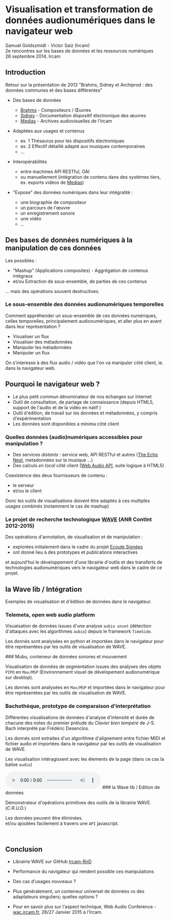 # Visualisation et transformation de données audionumériques dans le navigateur web


Samuel Goldszmidt - Victor Saiz (Ircam)  
2e rencontres sur les bases de données et les ressources numériques  
26 septembre 2014, Ircam  

## Introduction

Retour sur la présentation de 2013 "Brahms, Sidney et Archiprod : des données communes et des bases différentes"

* Des bases de données
    * [Brahms](http://brahms.ircam.fr) - Compositeurs / Œuvres
    * [Sidney](http://brahms.ircam.fr/sidney/) - Documentation dispositif électronique des œuvres
    * [Medias](http://medias.ircam.fr) - Archives audiovisuelles de l'Ircam
* Adaptées aux usages et contenus
    * ex. 1 Thésaurus pour les dispositifs électroniques
    * ex. 2 Effectif détaillé adapté aux musiques contemporaines
    * ...
* Interopérabilités
    * entre machines API RESTful, OAI
    * ou manuellement (intégration de contenu dans des systèmes tiers, ex. exports vidéos de [Medias](http://medias.ircam.fr))

* "Expose" des données numériques dans leur intégralité :
    * une biographie de compositeur
    * un parcours de l'œuvre
    * un enregistrement sonore
    * une vidéo
    * ...


## Des bases de données numériques à la manipulation de ces données

Les possibles :

* "Mashup" (Applications composites) - Aggrégation de contenus intégraux
* et/ou Extraction de sous-ensemble, de parties de ces contenus  
<!-- ex d'un texte que dont on va extraire un paragraphe, et ces manipulations on n'a pas d'outils en lignes pour les faires, -->
... mais des opérations souvent destructives.
<!-- il s'agit d'outils destructifs, et dont on perd alors le lien avec le contenu original -->

### Le sous-ensemble des données audionumériques temporelles

Comment appréhender un sous-ensemble de ces données numériques, celles temporelles, principalement audionumériques, et aller plus en avant dans leur représentation ?

* Visualiser un flux <!-- par rapport à l'entendre, lorsque la machine le décode sur la carte son -->
* Visualiser des métadonnées <!-- pistes d'un cd, index, segment ...-->
* Manipuler les métadonnées <!-- et l'adresser par des sous-ensemble -->
* Manipuler un flux <!-- comme on pourrait manipuler un texte par exemple, de façon sonore ou par manipulation graphique qui ont des conséquences sur le rendu audio -->

On s'interesse à des flux audio / vidéo que l'on va manipuler côté client, ie. dans la navigateur web.

## Pourquoi le navigateur web ?

* Le plus petit commun dénominateur de nos échanges sur Internet <!-- depuis nos appareils connectés, smartphone, tablet etc. -->
* Outil de consultation, de partage de connaissance (depuis HTML5, support de l'audio et de la vidéo en natif <!-- même si problème de format -->)
* Outil d'édition, de travail sur les données et métadonnées, y compris d'expérimentation <!-- depuis GoogleDocs à ... -->
* Les données sont disponibles a minima côté client <!-- lorsque l'on n'a pas accès à un serveur -->

### Quelles données (audio)numériques accessibles pour manipulation ?

* Des services *distants* : service web, API RESTful et autres ([The Echo Nest](http://the.echonest.com/), metadonnées sur la musique ...)
* Des calculs *en local* côté client <!-- ce qui ne signifie pas en mode déconnecté --> ([Web Audio API](http://webaudio.github.io/web-audio-api/), suite logique à HTML5) <!-- Ce que cela fournit : un accès au détail du contenu numérique (détail des échantillons), et donc toute la connaissance en traitement du signal disponible dans un navigateur respectueux des standards -->

Coexistence des deux fournisseurs de contenu :

* le serveur
* et/ou le client

Donc les outils de visualisations doivent être adaptés à ces multiples usages combinés (notamment le cas de mashup)
<!-- ex. de récupération de BPM depuis echo nest et d'affichage de ces données sur le fichier audio disponible côté client -->

### Le projet de recherche technologique [WAVE](http://wave.ircam.fr) (ANR ContInt 2012-2015)

Des opérations d'annotation, de visualisation et de manipulation :

* explorées initialement dans le cadre du projet [Ecoute Signées](http://apm.ircam.fr/ecoutes_signees/)
* ont donné lieu à des prototypes et publications interactives

et aujourd'hui le développement d'une librairie d'outils et des transferts de technologies audionumériques vers le navigateur web dans le cadre de ce projet.
<script type="text/javascript" src="./libs/d3.js"></script>
<script type="text/javascript" src="./libs/timeline.js"></script>
<link rel="stylesheet" type="text/css" href="./css/style.css">

<script src="./libs/settings.js"></script>

<script src="./libs/d3.js"></script>
<script src="./libs/d3.chart.min.js"></script>
<script src="./libs/lodash.underscore.js"></script>
<script src="./libs/underscore.string.js"></script>
<script src="./libs/rAF.js"></script>
<script src="./libs/get-set.js"></script>
<script src="./libs/backbone-c.rig.js"></script>
<script src="./libs/bindings.js"></script>


<script src="./libs/wave.utils.js"></script>
<script src="./libs/areavis.js"></script>
<script src="./libs/timeLine.js"></script>
<script src="./libs/segment-vis.js"></script>
<script src="./libs/segment-edit.js"></script>
<script src="./libs/brush-vis.js"></script>
<script src="./libs/breakpoint-edit.js"></script>
<script src="./libs/zoomer.js"></script>
<script src="./libs/waveform-vis.js"></script>


## la Wave lib / Intégration

Exemples de visualisation et d'édition de données dans le navigateur.

### Telemeta, open web audio platform

Visualsation de données issues d'une analyse `aubio onset` (détection d'attaques avec les algorithmes `aubio`) depuis le framework `TimeSide`.

Les donnés sont analysées en python et importées dans le navigateur pour être représentées par les outils de visualisation de WAVE.

<div class="demo">
  <div class="paris-son"></div>
</div>

<script type="text/javascript" src="./parisson/data.js"></script>
<script type="text/javascript" src="./parisson/app.js"></script>### Mubu, conteneur de données sonores et mouvement

Visualisation de données de segmentation issues des analyses des objets `PIPO` en `Max/MSP` (Environnement visuel de dévelopement audionumérique sur _desktop_).

Les donnés sont analysées en `Max/MSP` et importées dans le navigateur pour être représentées par les outils de visualisation de WAVE. 

<div class="demo">
  <div class="soom-mubu"></div>
  <div class="timeline-mubu"></div>
</div>

<script src="./mubu/model.js"></script>
<script src="./mubu/app.js"></script><style type="text/css">
#bachoteque-vis{
  margin-bottom:2em;
}
</style>


### Bachothèque, prototype de comparaison d'interprétation

Différentes visualisations de données d'analyse d'intensité et durée de chacune des notes du premier prélude du _Clavier bien tempéré_ de J-S. Bach interprété par Frédéric Desenclos.

Les donnés sont extraites d'un algorithme d'alignement entre fichier MIDI et fichier audio et importées dans le navigateur par les outils de visualisation de WAVE.

Les visualisation intéragissent avec les élements de la page (dans ce cas la balise `audio`)

<div class="demo">
  <div id="bachoteque-vis"></div>
</div>

<audio class="audio" id="bachoteque-player" src="./snd/desenclos.wav" controls>
  <track kind="metadata" name="segments" src="./bachoteque/desenclos.vtt" default></track>
</audio>

<script src="./bachoteque/desenclos.js"></script>
<script src="./bachoteque/model.js"></script>
<script src="./bachoteque/timeChart.js"></script>
<script src="./bachoteque/segmentv.js"></script>
<script src="./bachoteque/cursor.js"></script>
<script src="./bachoteque/dots.js"></script>
<script src="./bachoteque/app.js"></script>### la Wave lib / Edition de données

<link rel="stylesheet" type="text/css" href="./editing/style.css">

Démonstrateur d'opérations primitives des outils de la librairie WAVE. (_C.R.U.D._)

Les données peuvent être <a class="keep-selection delete" name="delete"> éliminées</a>.<br> et/ou <a class="keep-selection add" name="add">ajoutées</a> facilement à travers une `API` javascript.

<div class="demo">
  <div class="timeline-editing"></div>
  <br>
  <div class="timeline-editing-sg"></div>
</div>

<script src="./editing/app.js"></script>
<script src="./editing/segsapp.js"></script>
## Conclusion

* Librairie WAVE sur GitHub [Ircam-RnD](https://github.com/Ircam-RnD)
* Performance du navigateur qui rendent possible ces manipulations
* Des cas d'usages nouveaux ?

* Plus généralement, un conteneur universel de données vs des adaptateurs singuliers; quelles options ?

* Pour en savoir plus sur l'aspect technique, Web Audio Conference - [wac.ircam.fr](http://wac.ircam.fr), 26/27 Janvier 2015 à l'Ircam.
